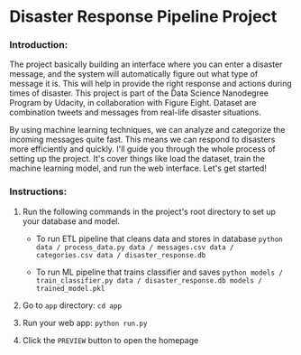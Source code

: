 
# Disaster Response Pipeline Project

### Introduction:
The project basically building an interface where you can enter a disaster message, and the system will automatically figure out what type of message it is. This will help in provide the right response and actions during times of disaster. This project is part of the Data Science Nanodegree Program by Udacity, in collaboration with Figure Eight. Dataset are combination tweets and messages from real-life disaster situations.

By using machine learning techniques, we can analyze and categorize the incoming messages quite fast. This means we can respond to disasters more efficiently and quickly. I'll guide you through the whole process of setting up the project. It's cover things like load the dataset, train the machine learning model, and run the web interface. Let's get started!

### Instructions:
1. Run the following commands in the project's root directory to set up your database and model.

    - To run ETL pipeline that cleans data and stores in database
        `python data / process_data.py data / messages.csv data / categories.csv data / disaster_response.db`
        
    - To run ML pipeline that trains classifier and saves
        `python models / train_classifier.py data / disaster_response.db models / trained_model.pkl`

2. Go to `app` directory: `cd app`

3. Run your web app: `python run.py`

4. Click the `PREVIEW` button to open the homepage
